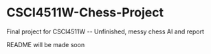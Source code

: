 # CSCI4511W-Chess-Project
Final project for CSCI4511W -- Unfinished, messy chess AI and report

README will be made soon
